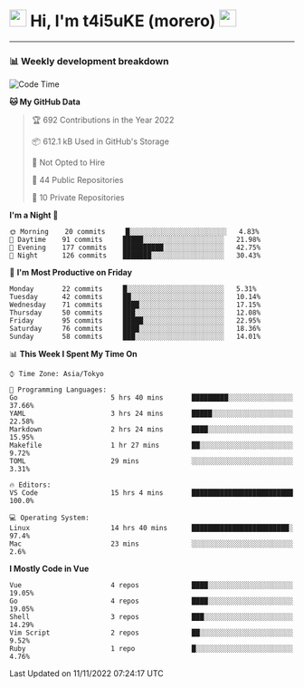 <!-- Title -->
<h1>
    <img src="https://emojis.slackmojis.com/emojis/images/1600385609/10490/cactuar.gif?1600385609" width="30"/> 
    Hi, I'm t4i5uKE (morero) 
    <img src="https://emojis.slackmojis.com/emojis/images/1600385609/10490/cactuar.gif?1600385609" width="30"/>
</h1>

---

<h3> 📊 Weekly development breakdown </h3>
<!-- waka-readme-stats -->

<!--START_SECTION:waka-->
![Code Time](http://img.shields.io/badge/Code%20Time-1%2C302%20hrs%2025%20mins-blue)

**🐱 My GitHub Data** 

> 🏆 692 Contributions in the Year 2022
 > 
> 📦 612.1 kB Used in GitHub's Storage 
 > 
> 🚫 Not Opted to Hire
 > 
> 📜 44 Public Repositories 
 > 
> 🔑 10 Private Repositories  
 > 
**I'm a Night 🦉** 

```text
🌞 Morning    20 commits     █░░░░░░░░░░░░░░░░░░░░░░░░   4.83% 
🌆 Daytime    91 commits     █████░░░░░░░░░░░░░░░░░░░░   21.98% 
🌃 Evening    177 commits    ██████████░░░░░░░░░░░░░░░   42.75% 
🌙 Night      126 commits    ███████░░░░░░░░░░░░░░░░░░   30.43%

```
📅 **I'm Most Productive on Friday** 

```text
Monday       22 commits     █░░░░░░░░░░░░░░░░░░░░░░░░   5.31% 
Tuesday      42 commits     ██░░░░░░░░░░░░░░░░░░░░░░░   10.14% 
Wednesday    71 commits     ████░░░░░░░░░░░░░░░░░░░░░   17.15% 
Thursday     50 commits     ███░░░░░░░░░░░░░░░░░░░░░░   12.08% 
Friday       95 commits     █████░░░░░░░░░░░░░░░░░░░░   22.95% 
Saturday     76 commits     ████░░░░░░░░░░░░░░░░░░░░░   18.36% 
Sunday       58 commits     ███░░░░░░░░░░░░░░░░░░░░░░   14.01%

```


📊 **This Week I Spent My Time On** 

```text
⌚︎ Time Zone: Asia/Tokyo

💬 Programming Languages: 
Go                       5 hrs 40 mins       █████████░░░░░░░░░░░░░░░░   37.66% 
YAML                     3 hrs 24 mins       █████░░░░░░░░░░░░░░░░░░░░   22.58% 
Markdown                 2 hrs 24 mins       ████░░░░░░░░░░░░░░░░░░░░░   15.95% 
Makefile                 1 hr 27 mins        ██░░░░░░░░░░░░░░░░░░░░░░░   9.72% 
TOML                     29 mins             ░░░░░░░░░░░░░░░░░░░░░░░░░   3.31%

🔥 Editors: 
VS Code                  15 hrs 4 mins       █████████████████████████   100.0%

💻 Operating System: 
Linux                    14 hrs 40 mins      ████████████████████████░   97.4% 
Mac                      23 mins             ░░░░░░░░░░░░░░░░░░░░░░░░░   2.6%

```

**I Mostly Code in Vue** 

```text
Vue                      4 repos             ████░░░░░░░░░░░░░░░░░░░░░   19.05% 
Go                       4 repos             ████░░░░░░░░░░░░░░░░░░░░░   19.05% 
Shell                    3 repos             ███░░░░░░░░░░░░░░░░░░░░░░   14.29% 
Vim Script               2 repos             ██░░░░░░░░░░░░░░░░░░░░░░░   9.52% 
Ruby                     1 repo              █░░░░░░░░░░░░░░░░░░░░░░░░   4.76%

```



 Last Updated on 11/11/2022 07:24:17 UTC
<!--END_SECTION:waka-->

